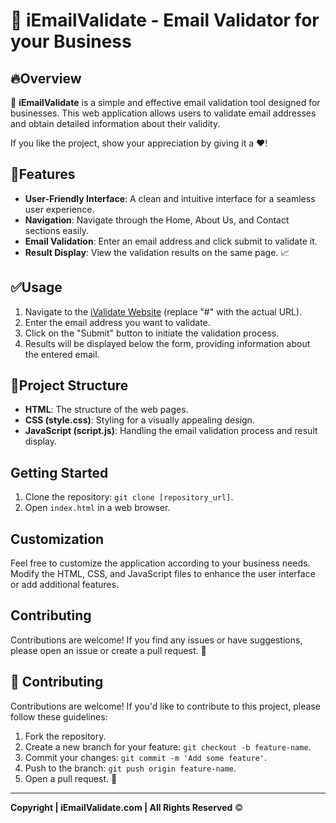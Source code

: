 # 📧 iEmailValidate - Email Validator for your Business


## 🔥Overview

🚀 **iEmailValidate** is a simple and effective email validation tool designed for businesses. This web application allows users to validate email addresses and obtain detailed information about their validity.

If you like the project, show your appreciation by giving it a ❤️!
## 📝Features

- **User-Friendly Interface**: A clean and intuitive interface for a seamless user experience.
- **Navigation**: Navigate through the Home, About Us, and Contact sections easily.
- **Email Validation**: Enter an email address and click submit to validate it.
- **Result Display**: View the validation results on the same page. 📈

## ✅Usage

1. Navigate to the [iValidate Website](#) (replace "#" with the actual URL).
2. Enter the email address you want to validate.
3. Click on the "Submit" button to initiate the validation process.
4. Results will be displayed below the form, providing information about the entered email.

## 📃Project Structure

- **HTML**: The structure of the web pages.
- **CSS (style.css)**: Styling for a visually appealing design.
- **JavaScript (script.js)**: Handling the email validation process and result display.

## Getting Started

1. Clone the repository: `git clone [repository_url]`.
2. Open `index.html` in a web browser.

## Customization

Feel free to customize the application according to your business needs. Modify the HTML, CSS, and JavaScript files to enhance the user interface or add additional features.

## Contributing

Contributions are welcome! If you find any issues or have suggestions, please open an issue or create a pull request. 🚀



## 🤝 Contributing

Contributions are welcome! If you'd like to contribute to this project, please follow these guidelines:
1. Fork the repository.
2. Create a new branch for your feature: `git checkout -b feature-name`.
3. Commit your changes: `git commit -m 'Add some feature'`.
4. Push to the branch: `git push origin feature-name`.
5. Open a pull request. 🔄

---

**Copyright | iEmailValidate.com | All Rights Reserved** ©️
